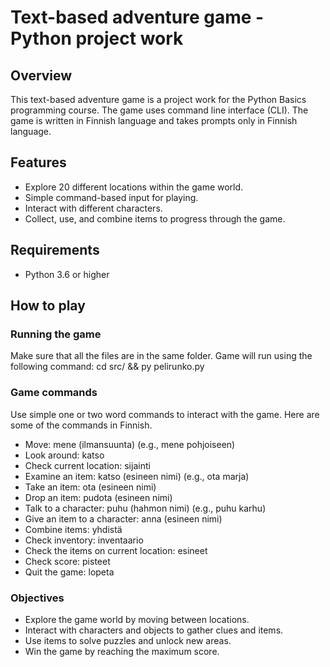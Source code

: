 # Text-based adventure game - Python project work

## Overview
This text-based adventure game is a project work for the Python Basics programming course.
The game uses command line interface (CLI).
The game is written in Finnish language and takes prompts only in Finnish language.

## Features
- Explore 20 different locations within the game world.
- Simple command-based input for playing.
- Interact with different characters.
- Collect, use, and combine items to progress through the game.

## Requirements
- Python 3.6 or higher

## How to play
### Running the game
Make sure that all the files are in the same folder.
Game will run using the following command:
cd src/ && py pelirunko.py

### Game commands
Use simple one or two word commands to interact with the game.
Here are some of the commands in Finnish.

- Move: mene (ilmansuunta) (e.g., mene pohjoiseen)
- Look around: katso
- Check current location: sijainti
- Examine an item: katso (esineen nimi) (e.g., ota marja)
- Take an item: ota (esineen nimi)
- Drop an item: pudota (esineen nimi)
- Talk to a character: puhu (hahmon nimi) (e.g., puhu karhu)
- Give an item to a character: anna (esineen nimi)
- Combine items: yhdistä
- Check inventory: inventaario
- Check the items on current location: esineet
- Check score: pisteet
- Quit the game: lopeta

### Objectives
- Explore the game world by moving between locations.
- Interact with characters and objects to gather clues and items.
- Use items to solve puzzles and unlock new areas.
- Win the game by reaching the maximum score.
